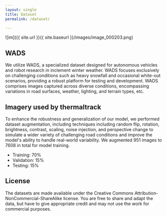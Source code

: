 ```yaml
---
layout: single
title: Dataset
permalink: /dataset/

---
```


![im]({{ site.url }}{{ site.baseurl }}/images/image_000203.png)

## WADS
  We utilize WADS, a specialized dataset designed for autonomous vehicles and robot research in inclement winter weather. WADS focuses exclusively on challenging conditions such as heavy snowfall and occasional white-out scenarios, providing a robust platform for testing and development. WADS comprises images captured across diverse conditions, encompassing variations in road surfaces, weather, lighting, and terrain types, etc.

## Imagery used by thermaltrack
  To enhance the robustness and generalization of our model, we performed dataset augmentation, including techniques including random flip, rotation, brightness, contrast, scaling, noise injection, and perspective change to simulate a wider variety of challenging road conditions and improve the model's ability to handle real-world variability. We augmented 951 images to 7608 in total for model training.
  * Training: 70%
  * Validation: 15%
  * Testing: 15%

## License
  The datasets are made available under the Creative Commons Attribution-NonCommercial-ShareAlike license. You are free to share and adapt the data, but have to give appropriate credit and may not use the work for commercial purposes.

